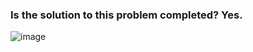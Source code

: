 ### Is the solution to this problem completed? Yes.

![image](https://github.com/jcari-dev/Hacker-Rank-1-Month-Preparation-Kit/assets/65676916/7d1f2f8a-6cea-4bd3-a4c1-b486f5649381)
